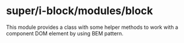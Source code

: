 # super/i-block/modules/block

This module provides a class with some helper methods to work with a component DOM element by using BEM pattern.
